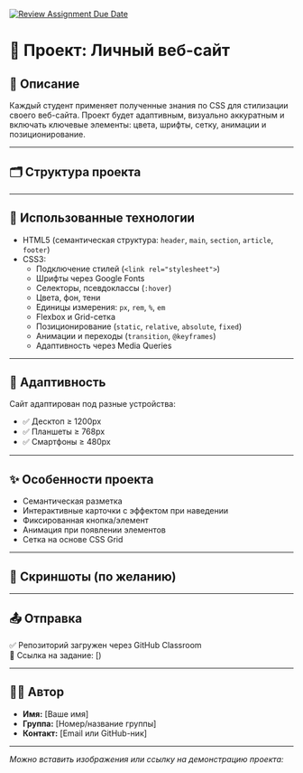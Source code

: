 [![Review Assignment Due Date](https://classroom.github.com/assets/deadline-readme-button-22041afd0340ce965d47ae6ef1cefeee28c7c493a6346c4f15d667ab976d596c.svg)](https://classroom.github.com/a/fBej63Ml)
# 🧩 Проект: Личный веб-сайт

## 📌 Описание

Каждый студент применяет полученные знания по CSS для стилизации своего веб-сайта. Проект будет адаптивным, визуально аккуратным и включать ключевые элементы: цвета, шрифты, сетку, анимации и позиционирование.

---

## 🗂 Структура проекта


---

## 🎨 Использованные технологии

- HTML5 (семантическая структура: `header`, `main`, `section`, `article`, `footer`)
- CSS3:
  - Подключение стилей (`<link rel="stylesheet">`)
  - Шрифты через Google Fonts
  - Селекторы, псевдоклассы (`:hover`)
  - Цвета, фон, тени
  - Единицы измерения: `px`, `rem`, `%`, `em`
  - Flexbox и Grid-сетка
  - Позиционирование (`static`, `relative`, `absolute`, `fixed`)
  - Анимации и переходы (`transition`, `@keyframes`)
  - Адаптивность через Media Queries

---

## 📱 Адаптивность

Сайт адаптирован под разные устройства:

- ✅ Десктоп ≥ 1200px
- ✅ Планшеты ≥ 768px
- ✅ Смартфоны ≥ 480px

---

## ✨ Особенности проекта

- Семантическая разметка
- Интерактивные карточки с эффектом при наведении
- Фиксированная кнопка/элемент
- Анимация при появлении элементов
- Сетка на основе CSS Grid

---

## 📸 Скриншоты (по желанию)

---

## 📤 Отправка

✅ Репозиторий загружен через GitHub Classroom  
🔗 Ссылка на задание: [)

---

## 👨‍🎓 Автор

- **Имя:** [Ваше имя]
- **Группа:** [Номер/название группы]
- **Контакт:** [Email или GitHub-ник]

---


_Можно вставить изображения или ссылку на демонстрацию проекта:_

